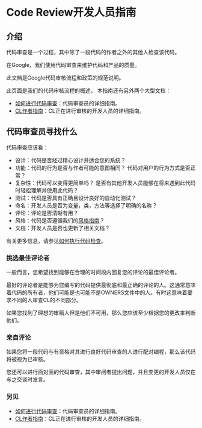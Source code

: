 # Code Review开发人员指南
## 介绍

代码审查是一个过程，其中除了一段代码的作者之外的其他人检查该代码。

在Google，我们使用代码审查来维护代码和产品的质量。

此文档是Google代码审核流程和政策的规范说明。

此页面是我们的代码审核流程的概述。 本指南还有另外两个大型文档：

* [如何进行代码审查](reviewer/)：代码审查员的详细指南。
* [CL作者指南](developer/)：CL正在进行审核的开发人员的详细指南。

## 代码审查员寻找什么
代码审查应该看：

* 设计：代码是否经过精心设计并适合您的系统？
* 功能：代码的行为是否与作者可能的意图相同？ 代码对用户的行为方式是否正常？
* 复杂性：代码可以变得更简单吗？ 是否有其他开发人员能够在将来遇到此代码时轻松理解并使用此代码？
* 测试：代码是否具有正确且设计良好的自动化测试？
* 命名：开发人员是否为变量，类，方法等选择了明确的名称？
* 评论：评论是否清晰有用？
* 风格：代码是否遵循我们的[风格指南](http://google.github.io/styleguide/)？
* 文档：开发人员是否也更新了相关文档？

有关更多信息，请参见[如何执行代码检查](reviewer/)。

### 挑选最佳评论者
一般而言，您希望找到能够在合理的时间段内回复您的评论的最佳评论者。

最好的评论者是能够为您编写的代码提供最彻底和最正确的评论的人。这通常意味着代码的所有者，他们可能是也可能不是OWNERS文件中的人。有时这意味着要求不同的人审查CL的不同部分。

如果您找到了理想的审稿人但是他们不可用，那么您应该至少根据您的更改来判断他们。

### 亲自评论
如果您将一段代码与有资格对其进行良好代码审查的人进行配对编程，那么该代码将被视为已审核。

您还可以进行面对面的代码审查，其中审阅者提出问题，并且变更的开发人员仅在与之交谈时发言。

### 另见
* [如何进行代码审查](reviewer/)：代码审查员的详细指南。
* [CL作者指南](developer/)：CL正在进行审核的开发人员的详细指南。
